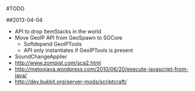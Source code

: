 #TODO

##2013-04-04
- API to drop ItemStacks in the world
- Move GeoIP API from GeoSpawn to SGCore
  - Softdepend GeoIPTools
  - API only instantiates if GeoIPTools is present
- SoundChangeApplier
 - http://www.zompist.com/sca2.html  
 - http://metoojava.wordpress.com/2010/06/20/execute-javascript-from-java/
 - http://dev.bukkit.org/server-mods/scriptcraft/